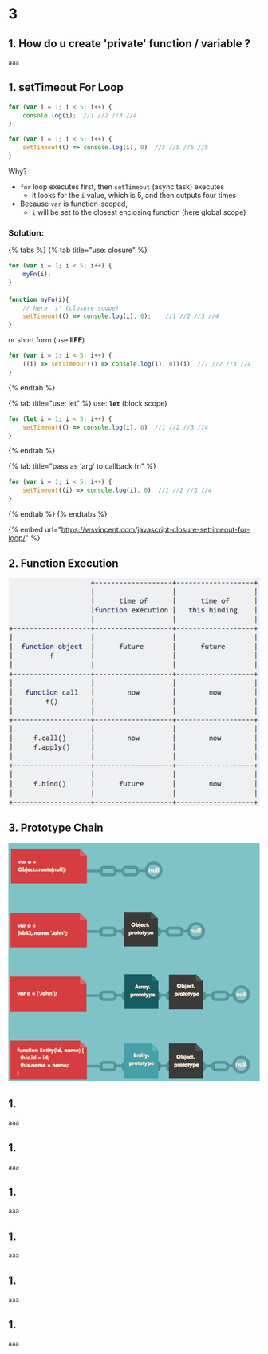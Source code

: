 # 3

## 1. How do u create 'private' function / variable ?

```javascript
aaa
```



## 1. setTimeout For Loop

```javascript
for (var i = 1; i < 5; i++) {
    console.log(i);  //1 //2 //3 //4
}
```

```javascript
for (var i = 1; i < 5; i++) {
    setTimeout(() => console.log(i), 0)  //5 //5 //5 //5
}
```

Why?

* `for` loop executes first, then `setTimeout` \(async task\) executes  
  * it looks for the `i` value, which is 5, and then outputs four times
* Because `var` is function-scoped, 
  * `i` will be set to the closest enclosing function \(here global scope\)

### Solution:

{% tabs %}
{% tab title="use: closure" %}
```javascript
for (var i = 1; i < 5; i++) {
    myFn(i); 
}

function myFn(i){
    // here 'i' (closure scope)
    setTimeout(() => console.log(i), 0);    //1 //2 //3 //4
}
```

or short form \(use **IIFE**\)

```javascript
for (var i = 1; i < 5; i++) {
    ((i) => setTimeout(() => console.log(i), 0))(i)  //1 //2 //3 //4
}
```
{% endtab %}

{% tab title="use: let" %}
use: **`let`** \(block scope\)

```javascript
for (let i = 1; i < 5; i++) {
    setTimeout(() => console.log(i), 0)  //1 //2 //3 //4
}
```
{% endtab %}

{% tab title="pass as \'arg\' to callback fn" %}
```javascript
for (var i = 1; i < 5; i++) {
    setTimeout((i) => console.log(i), 0)  //1 //2 //3 //4
}
```
{% endtab %}
{% endtabs %}



{% embed url="https://wsvincent.com/javascript-closure-settimeout-for-loop/" %}

## 2. Function Execution

![](../../.gitbook/assets/image%20%28167%29.png)

## 3. Prototype Chain

![](../../.gitbook/assets/image%20%28143%29.png)

## 1.

```javascript
aaa
```



## 1.

```javascript
aaa
```



## 1.

```javascript
aaa
```



## 1.

```javascript
aaa
```



## 1.

```javascript
aaa
```



## 1.

```javascript
aaa
```

